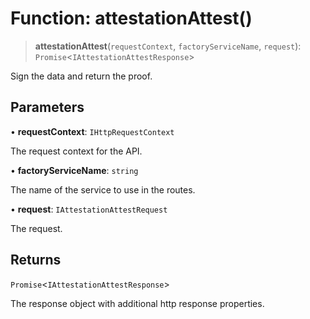 # Function: attestationAttest()

> **attestationAttest**(`requestContext`, `factoryServiceName`, `request`): `Promise`\<`IAttestationAttestResponse`\>

Sign the data and return the proof.

## Parameters

• **requestContext**: `IHttpRequestContext`

The request context for the API.

• **factoryServiceName**: `string`

The name of the service to use in the routes.

• **request**: `IAttestationAttestRequest`

The request.

## Returns

`Promise`\<`IAttestationAttestResponse`\>

The response object with additional http response properties.
